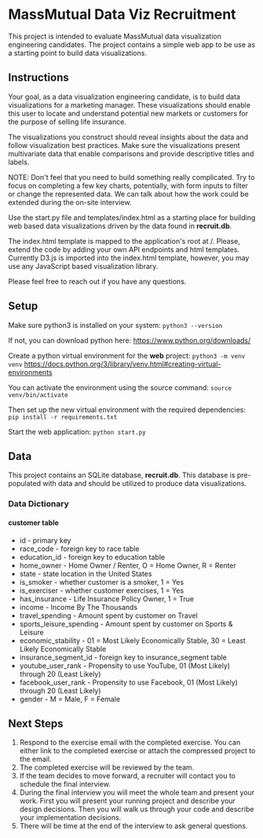 # MassMutual Data Viz Recruitment

This project is intended to evaluate MassMutual data visualization engineering candidates. The project contains a simple web app to be use as a starting point to build data visualizations.

## Instructions

Your goal, as a data visualization engineering candidate, is to build data visualizations for a marketing manager. These visualizations should enable this user to locate and understand potential new markets or customers for the purpose of selling life insurance.

The visualizations you construct should reveal insights about the data and follow visualization best practices. Make sure the visualizations present multivariate data that enable comparisons and provide descriptive titles and labels.

NOTE: Don't feel that you need to build something really complicated. Try to focus on completing a few key charts, potentially, with form inputs to filter or change the represented data. We can talk about how the work could be extended during the on-site interview.

Use the start.py file and templates/index.html as a starting place for building web based data visualizations driven by the data found in **recruit.db**.

The index.html template is mapped to the application's root at /. Please, extend the code by adding your own API endpoints and html templates. Currently D3.js is imported into the index.html template, however, you may use any JavaScript based visualization library.

Please feel free to reach out if you have any questions.

## Setup

Make sure python3 is installed on your system:
`python3 --version`

If not, you can download python here:
https://www.python.org/downloads/

Create a python virtual environment for the **web** project:
`python3 -m venv venv`
https://docs.python.org/3/library/venv.html#creating-virtual-environments

You can activate the environment using the source command:
`source venv/bin/activate`

Then set up the new virtual environment with the required dependencies:
`pip install -r requirements.txt`

Start the web application:
`python start.py`

## Data

This project contains an SQLite database, **recruit.db**. This database is pre-populated with data and should be utilized to produce data visualizations.

### Data Dictionary

#### customer table

- id - primary key
- race_code - foreign key to race table
- education_id - foreign key to education table
- home_owner - Home Owner / Renter, O = Home Owner, R = Renter
- state - state location in the United States
- is_smoker - whether customer is a smoker, 1 = Yes
- is_exerciser - whether customer exercises, 1 = Yes
- has_insurance - Life Insurance Policy Owner, 1 = True
- income - Income By The Thousands
- travel_spending - Amount spent by customer on Travel
- sports_leisure_spending - Amount spent by customer on Sports & Leisure
- economic_stability - 01 = Most Likely Economically Stable, 30 = Least Likely Economically Stable
- insurance_segment_id - foreign key to insurance_segment table
- youtube_user_rank - Propensity to use YouTube, 01 (Most Likely) through 20 (Least Likely)
- facebook_user_rank - Propensity to use Facebook, 01 (Most Likely) through 20 (Least Likely)
- gender - M = Male, F = Female

## Next Steps

1. Respond to the exercise email with the completed exercise. You can either link to the completed exercise or attach the compressed project to the email.
2. The completed exercise will be reviewed by the team.
3. If the team decides to move forward, a recruiter will contact you to schedule the final interview.
4. During the final interview you will meet the whole team and present your work. First you will present your running project and describe your design decisions. Then you will walk us through your code and describe your implementation decisions.
5. There will be time at the end of the interview to ask general questions.
